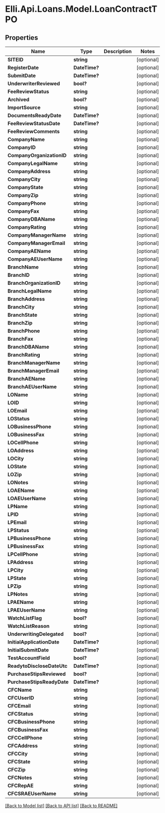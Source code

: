 # Elli.Api.Loans.Model.LoanContractTPO
## Properties

Name | Type | Description | Notes
------------ | ------------- | ------------- | -------------
**SITEID** | **string** |  | [optional] 
**RegisterDate** | **DateTime?** |  | [optional] 
**SubmitDate** | **DateTime?** |  | [optional] 
**UnderwriterReviewed** | **bool?** |  | [optional] 
**FeeReviewStatus** | **string** |  | [optional] 
**Archived** | **bool?** |  | [optional] 
**ImportSource** | **string** |  | [optional] 
**DocumentsReadyDate** | **DateTime?** |  | [optional] 
**FeeReviewStatusDate** | **DateTime?** |  | [optional] 
**FeeReviewComments** | **string** |  | [optional] 
**CompanyName** | **string** |  | [optional] 
**CompanyID** | **string** |  | [optional] 
**CompanyOrganizationID** | **string** |  | [optional] 
**CompanyLegalName** | **string** |  | [optional] 
**CompanyAddress** | **string** |  | [optional] 
**CompanyCity** | **string** |  | [optional] 
**CompanyState** | **string** |  | [optional] 
**CompanyZip** | **string** |  | [optional] 
**CompanyPhone** | **string** |  | [optional] 
**CompanyFax** | **string** |  | [optional] 
**CompanyDBAName** | **string** |  | [optional] 
**CompanyRating** | **string** |  | [optional] 
**CompanyManagerName** | **string** |  | [optional] 
**CompanyManagerEmail** | **string** |  | [optional] 
**CompanyAEName** | **string** |  | [optional] 
**CompanyAEUserName** | **string** |  | [optional] 
**BranchName** | **string** |  | [optional] 
**BranchID** | **string** |  | [optional] 
**BranchOrganizationID** | **string** |  | [optional] 
**BranchLegalName** | **string** |  | [optional] 
**BranchAddress** | **string** |  | [optional] 
**BranchCity** | **string** |  | [optional] 
**BranchState** | **string** |  | [optional] 
**BranchZip** | **string** |  | [optional] 
**BranchPhone** | **string** |  | [optional] 
**BranchFax** | **string** |  | [optional] 
**BranchDBAName** | **string** |  | [optional] 
**BranchRating** | **string** |  | [optional] 
**BranchManagerName** | **string** |  | [optional] 
**BranchManagerEmail** | **string** |  | [optional] 
**BranchAEName** | **string** |  | [optional] 
**BranchAEUserName** | **string** |  | [optional] 
**LOName** | **string** |  | [optional] 
**LOID** | **string** |  | [optional] 
**LOEmail** | **string** |  | [optional] 
**LOStatus** | **string** |  | [optional] 
**LOBusinessPhone** | **string** |  | [optional] 
**LOBusinessFax** | **string** |  | [optional] 
**LOCellPhone** | **string** |  | [optional] 
**LOAddress** | **string** |  | [optional] 
**LOCity** | **string** |  | [optional] 
**LOState** | **string** |  | [optional] 
**LOZip** | **string** |  | [optional] 
**LONotes** | **string** |  | [optional] 
**LOAEName** | **string** |  | [optional] 
**LOAEUserName** | **string** |  | [optional] 
**LPName** | **string** |  | [optional] 
**LPID** | **string** |  | [optional] 
**LPEmail** | **string** |  | [optional] 
**LPStatus** | **string** |  | [optional] 
**LPBusinessPhone** | **string** |  | [optional] 
**LPBusinessFax** | **string** |  | [optional] 
**LPCellPhone** | **string** |  | [optional] 
**LPAddress** | **string** |  | [optional] 
**LPCity** | **string** |  | [optional] 
**LPState** | **string** |  | [optional] 
**LPZip** | **string** |  | [optional] 
**LPNotes** | **string** |  | [optional] 
**LPAEName** | **string** |  | [optional] 
**LPAEUserName** | **string** |  | [optional] 
**WatchListFlag** | **bool?** |  | [optional] 
**WatchListReason** | **string** |  | [optional] 
**UnderwritingDelegated** | **bool?** |  | [optional] 
**InitialApplicationDate** | **DateTime?** |  | [optional] 
**InitialSubmitDate** | **DateTime?** |  | [optional] 
**TestAccountField** | **bool?** |  | [optional] 
**ReadytoDiscloseDateUtc** | **DateTime?** |  | [optional] 
**PurchaseStipsReviewed** | **bool?** |  | [optional] 
**PurchaseStipsReadyDate** | **DateTime?** |  | [optional] 
**CFCName** | **string** |  | [optional] 
**CFCUserID** | **string** |  | [optional] 
**CFCEmail** | **string** |  | [optional] 
**CFCStatus** | **string** |  | [optional] 
**CFCBusinessPhone** | **string** |  | [optional] 
**CFCBusinessFax** | **string** |  | [optional] 
**CFCCellPhone** | **string** |  | [optional] 
**CFCAddress** | **string** |  | [optional] 
**CFCCity** | **string** |  | [optional] 
**CFCState** | **string** |  | [optional] 
**CFCZip** | **string** |  | [optional] 
**CFCNotes** | **string** |  | [optional] 
**CFCRepAE** | **string** |  | [optional] 
**CFCSRAEUserName** | **string** |  | [optional] 

[[Back to Model list]](../README.md#documentation-for-models) [[Back to API list]](../README.md#documentation-for-api-endpoints) [[Back to README]](../README.md)

